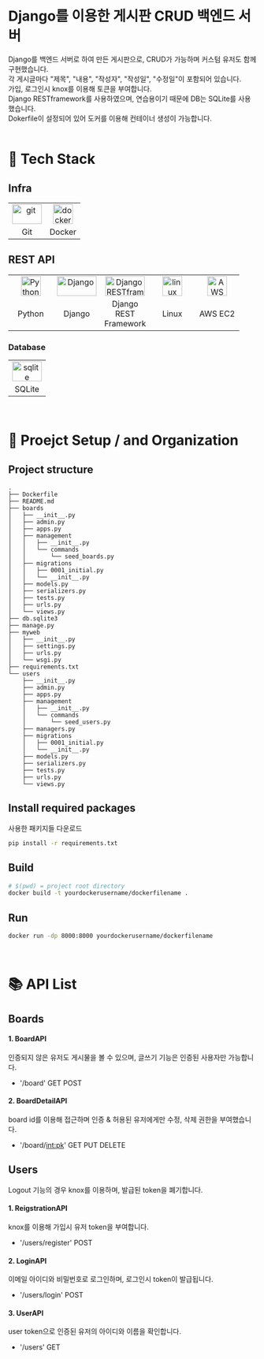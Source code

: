 # Django를 이용한 게시판 CRUD 백엔드 서버

Django를 백엔드 서버로 하여 만든 게시판으로, CRUD가 가능하며 커스텀 유저도 함께 구현했습니다.
<br>
각 게시글마다 "제목", "내용", "작성자", "작성일", "수정일"이 포함되어 있습니다.
<br>
가입, 로그인시 knox를 이용해 토큰을 부여합니다.
<br>
Django RESTframework를 사용하였으며, 연습용이기 때문에 DB는 SQLite를 사용했습니다.
<br>
Dokerfile이 설정되어 있어 도커를 이용해 컨테이너 생성이 가능합니다.
<br>
<br>

# 🔧 Tech Stack

## Infra

<table><tbody>
 <tr>
  <td>
   <div align="center"><a href="https://git-scm.com/" target="_blank"> <img src="https://www.vectorlogo.zone/logos/git-scm/git-scm-icon.svg" alt="git" width="60" height="40"/> </a></div>
  </td>
  <td>
   <div align="center"><a href="https://www.docker.com/" target="_blank"> <img src="https://www.docker.com/sites/default/files/d8/2019-07/vertical-logo-monochromatic.png" alt="docker" width="40" height="40"/> </a></div>
  </td>
 </tr>
  <tr>
    <td align = "center">Git</td>
    <td align = "center">Docker</td>
  </tr>
</tbody></table>

## REST API

<table><tbody>
 <tr>
  <td width="75">
   <div align="center"><a href="https://www.python.org/" target="_blank"> <img src="https://www.python.org/static/community_logos/python-powered-h.svg" alt="Python" width="40" height="40"/> </a></div>
  </td>
  <td width="75">
   <div align="center"><a href="https://flask.palletsprojects.com/en/2.0.x/" target="_blank"> <img src="https://media.vlpt.us/images/combi_jihoon/post/a86eb6b0-2dfc-42f9-8c08-db0ff24e9c09/django.png?w=768" alt="Django" width="80" height="40"/> </a></div>
  </td>
  <td width="75">
   <div align="center"><a href="https://flask.palletsprojects.com/en/2.0.x/" target="_blank"> <img src="https://www.django-rest-framework.org/img/logo.png" alt="Django RESTframework" width="80" height="40"/> </a></div>
  </td>
  <td width="75">
   <div align="center"><a href="https://www.linux.org/" target="_blank"> <img src="https://upload.wikimedia.org/wikipedia/commons/3/35/Tux.svg" alt="linux" width="40" height="40"/> </a></div>
  </td>
  <td width="75">
   <div align="center"><a href="https://aws.amazon.com/ko/ec2/" target="_blank"> <img src="https://upload.wikimedia.org/wikipedia/commons/b/b9/AWS_Simple_Icons_Compute_Amazon_EC2_Instances.svg" alt="AWS EC2" width="40" height="40"/> </a></div>
  </td>
   <tr>
    <td align = "center">Python</td>
    <td align = "center">Django</td>
    <td align = "center">Django REST Framework</td>
    <td align = "center">Linux</td>
    <td align = "center">AWS EC2</td>
  </tr>
 </tr>
 </tbody></table>

### Database

<table><tbody>
 <tr>
  <td>
   <div align="center"><a href="https://www.sqlite.org/index.html" target="_blank"> <img src="https://upload.wikimedia.org/wikipedia/commons/thumb/3/38/SQLite370.svg/764px-SQLite370.svg.png" alt="sqlite" width="60" height="40"/> </a></div>
  </td>
 </tr>
  <tr>
    <td align = "center">SQLite</td>
  </tr>
</tbody></table>

<br>

# 🔧 Proejct Setup / and Organization

## Project structure

```
.
├── Dockerfile
├── README.md
├── boards
│   ├── __init__.py
│   ├── admin.py
│   ├── apps.py
│   ├── management
│   │   ├── __init__.py
│   │   └── commands
│   │       └── seed_boards.py
│   ├── migrations
│   │   ├── 0001_initial.py
│   │   └── __init__.py
│   ├── models.py
│   ├── serializers.py
│   ├── tests.py
│   ├── urls.py
│   └── views.py
├── db.sqlite3
├── manage.py
├── myweb
│   ├── __init__.py
│   ├── settings.py
│   ├── urls.py
│   └── wsgi.py
├── requirements.txt
└── users
    ├── __init__.py
    ├── admin.py
    ├── apps.py
    ├── management
    │   ├── __init__.py
    │   └── commands
    │       └── seed_users.py
    ├── managers.py
    ├── migrations
    │   ├── 0001_initial.py
    │   └── __init__.py
    ├── models.py
    ├── serializers.py
    ├── tests.py
    ├── urls.py
    └── views.py

```

## Install required packages

사용한 패키지들 다운로드

```bash
pip install -r requirements.txt
```

## Build

```bash
# $(pwd) = project root directory
docker build -t yourdockerusername/dockerfilename .
```

## Run

```bash
docker run -dp 8000:8000 yourdockerusername/dockerfilename
```

<br>

# :books: API List

## Boards

#### 1. BoardAPI

인증되지 않은 유저도 게시물을 볼 수 있으며, 글쓰기 기능은 인증된 사용자만 가능합니다.
<br>

- '/board' GET POST

#### 2. BoardDetailAPI

board id를 이용해 접근하며 인증 & 허용된 유저에게만 수정, 삭제 권한을 부여했습니다.
<br>

- '/board/<int:pk>' GET PUT DELETE

## Users

Logout 기능의 경우 knox를 이용하며, 발급된 token을 폐기합니다.

#### 1. ReigstrationAPI

knox를 이용해 가입시 유저 token을 부여합니다.
<br>

- '/users/register' POST

#### 2. LoginAPI

이메일 아이디와 비밀번호로 로그인하며, 로그인시 token이 발급됩니다.

- '/users/login' POST

#### 3. UserAPI

user token으로 인증된 유저의 아이디와 이름을 확인합니다.
<br>

- '/users' GET

